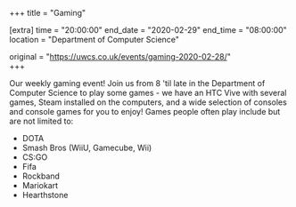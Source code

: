 +++
title = "Gaming"

[extra]
time = "20:00:00"
end_date = "2020-02-29"
end_time = "08:00:00"
location = "Department of Computer Science"

original = "https://uwcs.co.uk/events/gaming-2020-02-28/"    
+++

Our weekly gaming event\! Join us from 8 'til late in the Department of Computer Science to play some games - we have an HTC Vive with several games, Steam installed on the computers, and a wide selection of consoles and console games for you to enjoy\! Games people often play include but are not limited to:  

  - DOTA  
  - Smash Bros (WiiU, Gamecube, Wii)  
  - CS:GO  
  - Fifa  
  - Rockband  
  - Mariokart  
  - Hearthstone

